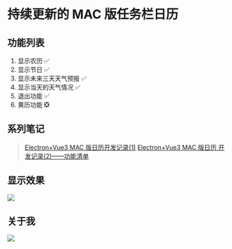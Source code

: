 # 持续更新的 MAC 版任务栏日历
## 功能列表
1. 显示农历 ✅️
2. 显示节日 ✅️
3. 显示未来三天天气预报 ✅️
4. 显示当天的天气情况 ✅️
5. 退出功能 ✅️
6. 黄历功能 ❎️

## 系列笔记

> [Electron+Vue3 MAC 版日历开发记录(1)](https://juejin.cn/post/6968670953836380196)
> [Electron+Vue3 MAC 版日历 开发记录(2)——功能清单](https://juejin.cn/post/6968972252389851172)

## 显示效果

![](https://image.coding01.cn/2021/05/19/16214357613642.jpg)

## 关于我

![](https://komarev.com/ghpvc/?username=fanly&color=green)
